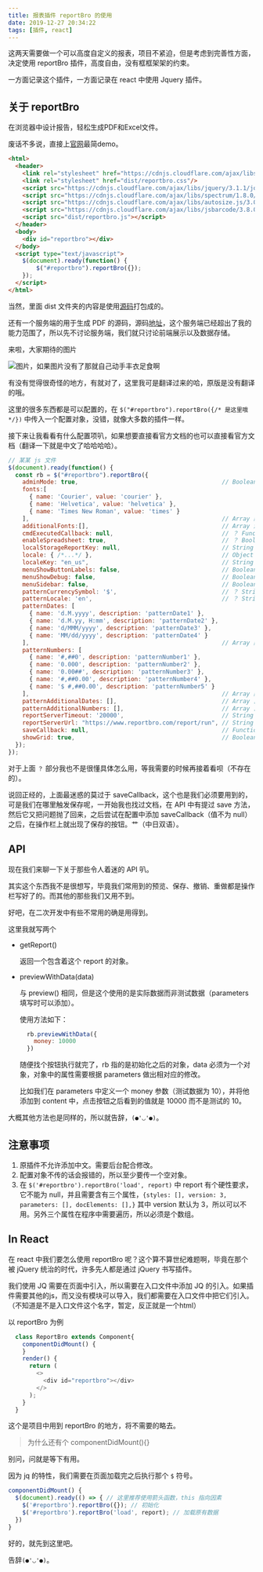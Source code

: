 ```yaml
---
title: 报表插件 reportBro 的使用
date: 2019-12-27 20:34:22
tags: [插件, react]
---
```


这两天需要做一个可以高度自定义的报表，项目不紧迫，但是考虑到完善性方面，决定使用 reportBro 插件，高度自由，没有框框架架的约束。

一方面记录这个插件，一方面记录在 react 中使用 Jquery 插件。

<!-- more -->

## 关于 reportBro

在浏览器中设计报告，轻松生成PDF和Excel文件。

废话不多说，直接上[官网](https://www.reportbro.com/)最简demo。

```html
<html>
  <header>
    <link rel="stylesheet" href="https://cdnjs.cloudflare.com/ajax/libs/spectrum/1.8.0/spectrum.min.css"/>
    <link rel="stylesheet" href="dist/reportbro.css"/>
    <script src="https://cdnjs.cloudflare.com/ajax/libs/jquery/3.1.1/jquery.min.js"></script>
    <script src="https://cdnjs.cloudflare.com/ajax/libs/spectrum/1.8.0/spectrum.min.js"></script>
    <script src="https://cdnjs.cloudflare.com/ajax/libs/autosize.js/3.0.20/autosize.min.js"></script>
    <script src="https://cdnjs.cloudflare.com/ajax/libs/jsbarcode/3.8.0/JsBarcode.all.min.js"></script>
    <script src="dist/reportbro.js"></script>
  </header>
  <body>
    <div id="reportbro"></div>
  </body>
  <script type="text/javascript">
    $(document).ready(function() {
        $("#reportbro").reportBro({});
    });
  </script>
</html>
```

当然，里面 dist 文件夹的内容是使用[源码](https://github.com/jobsta/reportbro-designer.git)打包成的。

还有一个服务端的用于生成 PDF 的源码，源码[地址](https://github.com/jobsta/reportbro-lib.git)，这个服务端已经超出了我的能力范围了，所以先不讨论服务端，我们就只讨论前端展示以及数据存储。

来啦，大家期待的图片

![图片，如果图片没有了那就自己动手丰衣足食啊](1577689351.jpg)

有没有觉得很奇怪的地方，有就对了，这里我可是翻译过来的哈，原版是没有翻译的哦。

这里的很多东西都是可以配置的，在 `$("#reportbro").reportBro({/* 是这里哦 */})` 中传入一个配置对象，没错，就像大多数的插件一样。

接下来让我看看有什么配置项叭，如果想要直接看官方文档的也可以直接看官方文档（翻译一下就是中文了哈哈哈哈）。

```js
// 某某 js 文件
$(document).ready(function() {
  const rb = $("#reportbro").reportBro({
    adminMode: true,                                         // Boolean 是否允许添加/修改/删除 parameters
    fonts:[
      { name: 'Courier', value: 'courier' },
      { name: 'Helvetica', value: 'helvetica' },
      { name: 'Times New Roman', value: 'times' }
    ],                                                       // Array 默认字体
    additionalFonts:[],                                      // Array 添加字体，格式应该更 fonts 相同，但是还需要自行在页面中添加相对应的字体 @font-face
    cmdExecutedCallback: null,                               // ？ Function 执行命令时调用的功能
    enableSpreadsheet: true,                                 // ？ Boolean 禁止之后将隐藏电子表格的文本、图片、表格、条纹码功能，并在预览选项卡中没有显示 xlsx 功能
    localStorageReportKey: null,                             // String 在保存报表时将报表保存至本地存储的 key 值
    locale: { /*...*/ },                                     // Object 这个太长了，就只是语言的本地化，如果嫌每次添加这个很烦，可以 /src/i18n/ 中添加自己所需要的语言，至于翻译请自行谷歌
    localeKey: "en_us",                                      // String 插件默认拥有两种语言，英语和德语（de_de），需要其他的可以自己添加，对应的是变量名称
    menuShowButtonLabels: false,                             // Boolean 是否显示操作栏左侧按钮文字，(save, undo/redo, preview)
    menuShowDebug: false,                                    // Boolean 在操作栏左侧显示 Debug 选项，如果只是普通用户的话使用不到，就保持默认就好了
    menuSidebar: false,                                      // Boolean 操作栏是否显示在页面右侧，true——顶部，false——右侧
    patternCurrencySymbol: '$',                              // ？ String 货币符号
    patternLocale: 'en',                                     // ？ String 地区 当日期和数字格式化的时候，使用的是这个地区格式
    patternDates: [
      { name: 'd.M.yyyy', description: 'patternDate1' },
      { name: 'd.M.yy, H:mm', description: 'patternDate2' },
      { name: 'd/MMM/yyyy', description: 'patternDate3' },
      { name: 'MM/dd/yyyy', description: 'patternDate4' }
    ],                                                       // Array 默认的日期格式化，尽量不要修改
    patternNumbers: [
      { name: '#,##0', description: 'patternNumber1' },
      { name: '0.000', description: 'patternNumber2' },
      { name: '0.00##', description: 'patternNumber3' },
      { name: '#,##0.00', description: 'patternNumber4' },
      { name: '$ #,##0.00', description: 'patternNumber5' }
    ],                                                       // Array 默认的数字格式化，尽量不要修改
    patternAdditionalDates: [],                              // Array 自定义日期格式化，格式与 patternDates 相同
    patternAdditionalNumbers: [],                            // Array 自定义数字格式化，格式与 patternNumbers 相同
    reportServerTimeout: '20000',                            // String 服务器请求超时时间
    reportServerUrl: "https://www.reportbro.com/report/run", // String 将页面解析并放回 PDF 的服务器地址
    saveCallback: null,                                      // Function 点击保存之后的回调
    showGrid: true,                                          // Boolean 是否显示网格，其实没有网格，只是上面的一个个标准化的点
  });
});
```

对于上面 `？` 部分我也不是很懂具体怎么用，等我需要的时候再接着看呗（不存在的）。

说回正经的，上面最迷惑的莫过于 saveCallback，这个也是我们必须要用到的，可是我们在哪里触发保存呢，一开始我也找过文档，在 API 中有提过 save 方法，然后它又把问题抛了回来，之后尝试在配置中添加 saveCallback（值不为 null） 之后，在操作栏上就出现了保存的按钮。艹（中日双语）。

## API

现在我们来聊一下关于那些令人着迷的 API 叭。

其实这个东西我不是很想写，毕竟我们常用到的预览、保存、撤销、重做都是操作栏写好了的。而其他的那些我们又用不到。

好吧，在二次开发中有些不常用的确是用得到。

这里我就写两个

* getReport()

  返回一个包含着这个 report 的对象。

* previewWithData(data)

  与 preview() 相同，但是这个使用的是实际数据而非测试数据（parameters 填写时可以添加）。

  使用方法如下：

  ```js
    rb.previewWithData({
      money: 10000
    })
  ```

  随便找个按钮执行就完了，rb 指的是初始化之后的对象，data 必须为一个对象，对象中的属性需要根据 parameters 做出相对应的修改。

  比如我们在 parameters 中定义一个 money 参数（测试数据为 10），并将他添加到 content 中，点击按钮之后看到的值就是 10000 而不是测试的 10。

大概其他方法也是同样的，所以就告辞，`(●'◡'●)`。

## 注意事项

1. 原插件不允许添加中文。需要后台配合修改。
2. 配置对象不传的话会报错的，所以至少要传一个空对象。
3. 在 `$('#reportbro').reportBro('load', report)` 中 report 有个硬性要求，它不能为 null，并且需要含有三个属性，`{styles: [], version: 3, parameters: [], docElements: [],}` 其中 version 默认为 3，所以可以不用。另外三个属性在程序中需要遍历，所以必须是个数组。

## In React

在 react 中我们要怎么使用 reportBro 呢？这个算不算世纪难题啊，毕竟在那个被 jQuery 统治的时代，许多先人都是通过 jQuery 书写插件。

我们使用 JQ 需要在页面中引入，所以需要在入口文件中添加 JQ 的引入。如果插件需要其他的js，而又没有模块可以导入，我们都需要在入口文件中把它们引入。（不知道是不是入口文件这个名字，暂定，反正就是一个html）

以 reportBro 为例

```js
  class ReportBro extends Component{
    componentDidMount() {
    }
    render() {
      return (
        <>
          <div id="reportbro"></div>
        </>
      );
    }
  }
```

这个是项目中用到 reportBro 的地方，将不需要的略去。

> 为什么还有个 componentDidMount(){}

别问，问就是等下有用。

因为 jq 的特性，我们需要在页面加载完之后执行那个 `$` 符号。

```js
componentDidMount() {
  $(document).ready(() => { // 这里推荐使用箭头函数，this 指向因素
    $('#reportbro').reportBro({}); // 初始化
    $('#reportbro').reportBro('load', report); // 加载原有数据
  })
}
```

好的，就先到这里吧。

告辞`(●'◡'●)`。
